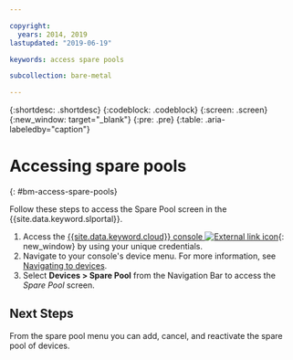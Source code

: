 ```yaml
---

copyright:
  years: 2014, 2019
lastupdated: "2019-06-19"

keywords: access spare pools

subcollection: bare-metal

---
```


{:shortdesc: .shortdesc}
{:codeblock: .codeblock}
{:screen: .screen}
{:new_window: target="_blank"}
{:pre: .pre}
{:table: .aria-labeledby="caption"}


# Accessing spare pools
{: #bm-access-spare-pools}

Follow these steps to access the Spare Pool screen in the {{site.data.keyword.slportal}}.
1. Access the [{{site.data.keyword.cloud}} console ![External link icon](../icons/launch-glyph.svg "External link icon")](https://cloud.ibm.com.com/){: new_window} by using your unique credentials.
2. Navigate to your console's device menu. For more information, see [Navigating to devices](/docs/bare-metal?topic=virtual-servers-navigating-devices).
3. Select **Devices > Spare Pool** from the Navigation Bar to access the *Spare Pool* screen.


## Next Steps
From the spare pool menu you can add, cancel, and reactivate the spare pool of devices.
